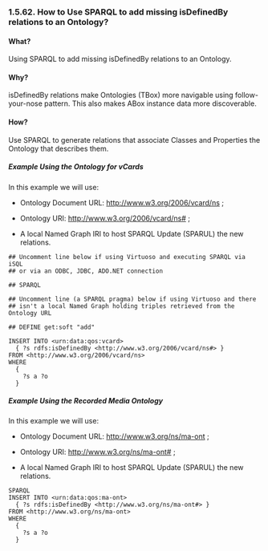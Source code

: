 <div>

<div>

<div>

<div>

### 1.5.62. How to Use SPARQL to add missing isDefinedBy relations to an Ontology?

</div>

</div>

</div>

<div>

<div>

<div>

<div>

#### What?

</div>

</div>

</div>

Using SPARQL to add missing isDefinedBy relations to an Ontology.

</div>

<div>

<div>

<div>

<div>

#### Why?

</div>

</div>

</div>

isDefinedBy relations make Ontologies (TBox) more navigable using
follow-your-nose pattern. This also makes ABox instance data more
discoverable.

</div>

<div>

<div>

<div>

<div>

#### How?

</div>

</div>

</div>

Use SPARQL to generate relations that associate Classes and Properties
the Ontology that describes them.

<div>

<div>

<div>

<div>

##### Example Using the Ontology for vCards

</div>

</div>

</div>

In this example we will use:

<div>

- Ontology Document URL: http://www.w3.org/2006/vcard/ns ;

- Ontology URI: http://www.w3.org/2006/vcard/ns# ;

- A local Named Graph IRI to host SPARQL Update (SPARUL) the new
  relations.

</div>

``` programlisting
## Uncomment line below if using Virtuoso and executing SPARQL via iSQL
## or via an ODBC, JDBC, ADO.NET connection

## SPARQL

## Uncomment line (a SPARQL pragma) below if using Virtuoso and there
## isn't a local Named Graph holding triples retrieved from the Ontology URL

## DEFINE get:soft "add"

INSERT INTO <urn:data:qos:vcard>
  { ?s rdfs:isDefinedBy <http://www.w3.org/2006/vcard/ns#> }
FROM <http://www.w3.org/2006/vcard/ns>
WHERE
  {
    ?s a ?o
  }
```

</div>

<div>

<div>

<div>

<div>

##### Example Using the Recorded Media Ontology

</div>

</div>

</div>

In this example we will use:

<div>

- Ontology Document URL: http://www.w3.org/ns/ma-ont ;

- Ontology URI: http://www.w3.org/ns/ma-ont# ;

- A local Named Graph IRI to host SPARQL Update (SPARUL) the new
  relations.

</div>

``` programlisting
SPARQL
INSERT INTO <urn:data:qos:ma-ont>
  { ?s rdfs:isDefinedBy <http://www.w3.org/ns/ma-ont#> }
FROM <http://www.w3.org/ns/ma-ont>
WHERE
  {
    ?s a ?o
  }
```

</div>

</div>

</div>
